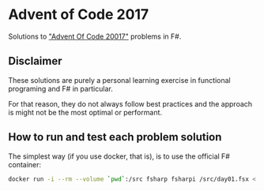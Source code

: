 # Advent of Code 2017

Solutions to ["Advent Of Code 20017"](http://adventofcode.com/2017) problems in F#.

## Disclaimer

These solutions are purely a personal learning exercise in functional programing and F# in particular.

For that reason, they do not always follow best practices and the approach is might not be the most optimal or performant. 

## How to run and test each problem solution

The simplest way (if you use docker, that is), is to use the official F# container:

```sh
docker run -i --rm --volume `pwd`:/src fsharp fsharpi /src/day01.fsx < day01-input.txt
```

